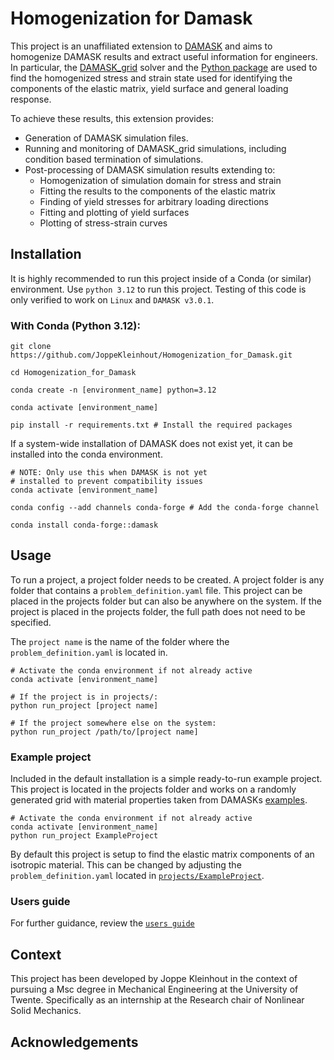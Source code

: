 # Homogenization for Damask

This project is an unaffiliated extension to [DAMASK](https://github.com/damask-multiphysics/damask) and aims to homogenize DAMASK results and extract useful information for engineers. In particular, the [DAMASK_grid](https://damask-multiphysics.org/support/FAQ/grid_solver.html) solver and the [Python package](https://pypi.org/project/damask/) are used to find the homogenized stress and strain state used for identifying the components of the elastic matrix, yield surface and general loading response. 

To achieve these results, this extension provides:
- Generation of DAMASK simulation files.
- Running and monitoring of DAMASK_grid simulations, including condition based termination of simulations.
- Post-processing of DAMASK simulation results extending to:
    - Homogenization of simulation domain for stress and strain
    - Fitting the results to the components of the elastic matrix
    - Finding of yield stresses for arbitrary loading directions
    - Fitting and plotting of yield surfaces
    - Plotting of stress-strain curves

## Installation
It is highly recommended to run this project inside of a Conda (or similar) environment. Use `python 3.12` to run this project. Testing of this code is only verified to work on `Linux` and `DAMASK v3.0.1`.
### With Conda (Python 3.12): 
``` 
git clone https://github.com/JoppeKleinhout/Homogenization_for_Damask.git

cd Homogenization_for_Damask

conda create -n [environment_name] python=3.12

conda activate [environment_name]

pip install -r requirements.txt # Install the required packages
```
If a system-wide installation of DAMASK does not exist yet, it can be installed into the conda environment. 
```
# NOTE: Only use this when DAMASK is not yet
# installed to prevent compatibility issues
conda activate [environment_name]

conda config --add channels conda-forge # Add the conda-forge channel

conda install conda-forge::damask 
```
## Usage 
To run a project, a project folder needs to  be created. A project folder is any folder that contains a `problem_definition.yaml` file. This project can be placed in the projects folder but can also be anywhere on the system. If the project is placed in the projects folder, the full path does not need to be specified.

The `project name` is the name of the folder where the `problem_definition.yaml` is located in.
```
# Activate the conda environment if not already active
conda activate [environment_name]

# If the project is in projects/:
python run_project [project name]

# If the project somewhere else on the system:
python run_project /path/to/[project name]
```
### Example project
Included in the default installation is a simple ready-to-run example project. This project is located in the projects folder and works on a randomly generated grid with material properties taken from DAMASKs [examples](https://damask-multiphysics.org/documentation/examples/index.html).
```
# Activate the conda environment if not already active
conda activate [environment_name]
python run_project ExampleProject
```
By default this project is setup to find the elastic matrix components of an isotropic material. This can be changed by adjusting the `problem_definition.yaml` located in [`projects/ExampleProject`](projects/ExampleProject/problem_definition.yaml).

### Users guide
For further guidance, review the [`users guide`](docs/users_guide.md)
## Context
This project has been developed by Joppe Kleinhout in the context of pursuing a Msc degree in Mechanical Engineering at the University of Twente. Specifically as an internship at the Research chair of Nonlinear Solid Mechanics.

## Acknowledgements

